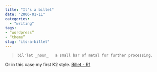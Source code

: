 ```yaml
---
title: "It's a billet"
date: "2006-01-11"
categories:
  - "writing"
tags:
- “wordpress”
- “theme”
slug: "its-a-billet"
---
```


> `bil'let _noun_   a small bar of metal for further processing.`

Or in this case my first K2 style.
[Billet - R1][1]

[1]:	https://adamchamberlin.info